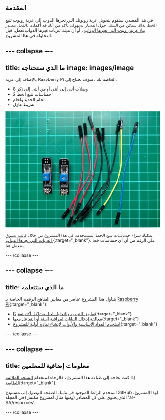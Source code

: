## المقدمة

في هذا المصدر، ستقوم بتحويل عربة روبوتك التي تجرها الدواب إلى عربة روبوت تتبع الخط بذلك تتمكن من التنقل حول المسار بسهولة. تأكد من أنك قد أكملت بالفعل مصدر [بناء عربة روبوت التي تجرها الدواب](https://projects.raspberrypi.org/ar-SA/projects/build-a-buggy) ، أو أن لديك عربات تجرها الدواب تعمل، قبل المحاولة في هذا المشروع.

<stream class="cloudflare-video" id="6a20279dbfe23651cfe17ebe616b87b7" loop></stream>

--- collapse ---
---
title: ما الذي ستحتاجه
image: images/image
---

بالإضافة إلى عربة Raspberry Pi الخاصة بك ، سوف تحتاج إلى:

+ 8 وصلات أنثى إلى أنثى أو من أنثى إلى ذكر
+ 2 حساسات تتبع الخط
+ لحام الحديد ولحام
+ شريط عازل

![المكونات](images/components.jpg)

يمكنك شراء حساسات تتبع الخط المستخدمة في هذا المشروع من خلال [قائمة تسوق العربات التي تجرها الدواب ](https://my.aliexpress.com/wishlist/wish_list_product_list.htm?spm=a2g0s.8937460.0.0.EKSrsx&currentGroupId=100000000943756){:target="_blank"}، على الرغم من أن أي حساسات خط ستعمل هنا.

--- /collapse ---

--- collapse ---
---
title: ما الذي ستتعلمه
---

يتناول هذا المشروع عناصر من معايير المناهج الرقمية الخاصة بـ [Raspberry Pi](http://rpf.io/curriculum){:target="_blank"}:

+ [تطبيق التجريد والتحليل لحل مشاكل أكثر تعقيدًا](https://curriculum.raspberrypi.org/programming/developer/){:target="_blank"}
+ [معالجة إدخال البيانات لمراقبة البيئة أو التفاعل معها](https://curriculum.raspberrypi.org/physical-computing/developer/){:target="_blank"}
+ [استخدم المواد الأساسية والأدوات لإنشاء نماذج أولية للمشروع](https://curriculum.raspberrypi.org/manufacture/creator/){:target="_blank"}

--- /collapse ---

--- collapse ---
---
title: معلومات إضافية للمعلمين
---

إذا كنت بحاجة إلى طباعة هذا المشروع ، فالرجاء استخدام [النسخه الملائمه للطابعة](https://projects.raspberrypi.org/ar-SA/projects/rpi-python-line-following/print){:target="_blank"}.

استخدم الرابط الموجود في تذييل الصفحة للوصول إلى مستودع GitHub لهذا المشروع، الذي يحتوي على كل المصادر (ومنها مثال لمشروع مكتمل) في المجلد 'ar-SA/resources'.

--- /collapse ---